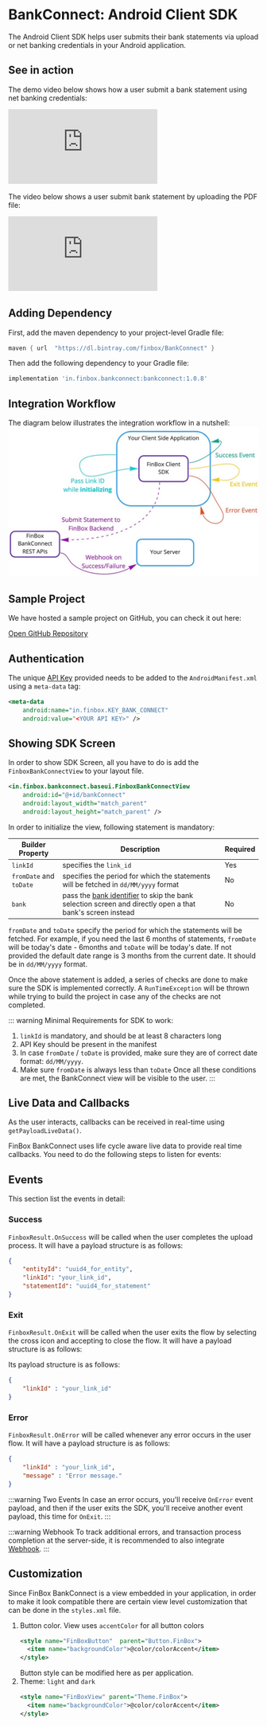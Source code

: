 # BankConnect: Android Client SDK
The Android Client SDK helps user submits their bank statements via upload or net banking credentials in your Android application.

## See in action
The demo video below shows how a user submit a bank statement using net banking credentials:
<div class="embed-container">
<iframe src="https://www.youtube.com/embed/SvRV5BX1gSo" frameborder="0" allow="accelerometer; autoplay; encrypted-media; gyroscope; picture-in-picture" allowfullscreen></iframe>
</div>

The video below shows a user submit bank statement by uploading the PDF file:
<div class="embed-container">
<iframe src="https://www.youtube.com/embed/hxG9H9_iX8E" frameborder="0" allow="accelerometer; autoplay; encrypted-media; gyroscope; picture-in-picture" allowfullscreen></iframe>
</div>

## Adding Dependency
First, add the maven dependency to your project-level Gradle file:
```groovy  
maven { url  "https://dl.bintray.com/finbox/BankConnect" }  
```

Then add the following dependency to your Gradle file:  
```groovy  
implementation 'in.finbox.bankconnect:bankconnect:1.0.8'  
```

## Integration Workflow
The diagram below illustrates the integration workflow in a nutshell:
<img src="/client_sdk.jpg" alt="Client SDK Workflow" />

## Sample Project
We have hosted a sample project on GitHub, you can check it out here:
<div class="button_holder">
<a class="download_button" target="_blank" href="https://github.com/finbox-in/bankconnect-android">Open GitHub Repository</a>
</div>

## Authentication
The unique [API Key](/bank-connect/#getting-api-keys) provided needs to be added to the `AndroidManifest.xml` using a `meta-data` tag:
```xml
<meta-data
    android:name="in.finbox.KEY_BANK_CONNECT"
    android:value="<YOUR API KEY>" />
```

## Showing SDK Screen 

In order to show SDK Screen, all you have to do is add the `FinboxBankConnectView` to your layout file.  
  
```xml  
<in.finbox.bankconnect.baseui.FinboxBankConnectView  
    android:id="@+id/bankConnect"
    android:layout_width="match_parent"
    android:layout_height="match_parent" />
 ```  
 
In order to initialize the view, following statement is mandatory:

<CodeSwitcher :languages="{kotlin:'Kotlin',java:'Java'}">
<template v-slot:kotlin>

```kotlin
bankConnect = findViewById(R.id.bankConnect)
FinBoxBankConnect.Builder(applicationContext, bankConnect)  
    .linkId("link_id")
    .fromDate("01/01/2020") // Optional: Default 3 months old date
    .toDate("01/04/2020") // Optional: Default value 1 day less than current date
    .bank("sbi") // Optional
    .build()
```

</template>
<template v-slot:java>

```java
FinboxBankConnectView bankConnect = findViewById(R.id.bankConnect);
new FinBoxBankConnect.Builder(getApplicationContext(), bankConnect)
        .linkId("link_id")
        .fromDate("01/01/2020") // Optional: Default 3 months old date
        .toDate("01/04/2020") // Optional: Default value 1 day less than current date
        .bank("sbi") // Optional
        .build();
```

</template>
</CodeSwitcher>

| Builder Property | Description | Required |
| - | - | - |
| `linkId` | specifies the `link_id` | Yes |
| `fromDate` and `toDate` | specifies the period for which the statements will be fetched in `dd/MM/yyyy` format | No |
| `bank` | pass the [bank identifier](/bank-connect/appendix.html#bank-identifiers) to skip the bank selection screen and directly open a that bank's screen instead | No |

`fromDate` and `toDate` specify the period for which the statements will be fetched. For example, if you need the last 6 months of statements, `fromDate` will be today's date - 6months and `toDate` will be today's date. If not provided the default date range is 3 months from the current date. It should be in `dd/MM/yyyy` format.

Once the above statement is added, a series of checks are done to make sure the SDK is implemented correctly. A `RunTimeException` will be thrown while trying to build the project in case any of the checks are not completed.

::: warning Minimal Requirements for SDK to work:
1. `linkId` is mandatory, and should be at least 8 characters long
2. API Key should be present in the manifest
3. In case `fromDate` / `toDate` is provided, make sure they are of correct date format: `dd/MM/yyyy`.
4. Make sure `fromDate` is always less than `toDate`
Once all these conditions are met, the BankConnect view will be visible to the user.
:::

## Live Data and Callbacks
As the user interacts, callbacks can be received in real-time using `getPayloadLiveData()`.  

FinBox BankConnect uses life cycle aware live data to provide real time callbacks. You need to do the following steps to listen for events: 

<CodeSwitcher :languages="{kotlin:'Kotlin',java:'Java'}">
<template v-slot:kotlin>

```kotlin
bankConnect.getPayloadLiveData().observe(this, Observer {
    when (it) {
        is FinboxResult.OnExit -> {
            Log.i("BankConnect", "On Exit -> ${it.exitPayload}")
        }
        is FinboxResult.OnSuccess -> {
            Log.i("BankConnect", "On Success -> ${it.onSuccess}")
        }
        is FinboxResult.OnError -> {
            Log.i("BankConnect", "On Error -> ${it.onError}")
        }
    }
}) 
```

</template>
<template v-slot:java>

```java
bankConnect.getPayloadLiveData().observe(this, new Observer < FinboxResult > () {
    @Override public void onChanged(@Nullable FinboxResult finboxResult) {
        if (finboxResult != null) {
            if (finboxResult instanceof FinboxResult.OnExit) {
                FinboxOnExitPayload payload = ((FinboxResult.OnExit) finboxResult).getExitPayload();
                Log.i(TAG, "Exit payload " + payload);
            } else if (finboxResult instanceof FinboxResult.OnSuccess) {
                FinboxSuccessPayload payload = ((FinboxResult.OnSuccess) finboxResult).getSuccessPayload();
                Log.i(TAG, "Success payload " + payload);
            } else if (finboxResult instanceof FinboxResult.OnError) {
                FinboxOnErrorPayload payload = ((FinboxResult.OnError) finboxResult).getErrorPayload();
                Log.i(TAG, "Error payload " + payload);
            }
        }
    }
});
```

</template>
</CodeSwitcher>

## Events
This section list the events in detail:

### Success
`FinboxResult.OnSuccess` will be called when the user completes the upload process. It will have a payload structure is as follows:  

```json  
{
    "entityId": "uuid4_for_entity",
    "linkId": "your_link_id",
    "statementId": "uuid4_for_statement"
}  
```

### Exit
`FinboxResult.OnExit` will be called when the user exits the flow by selecting the cross icon and accepting to close the flow. It will have a payload structure is as follows:  

Its payload structure is as follows:
```json  
{
    "linkId" : "your_link_id"
}  
```

### Error
`FinboxResult.OnError` will be called whenever any error occurs in the user flow. It will have a payload structure is as follows:  
```json  
{
    "linkId" : "your_link_id",
    "message" : "Error message."
}  
```

:::warning Two Events
In case an error occurs, you'll receive `OnError` event payload, and then if the user exits the SDK, you'll receive another event payload, this time for `OnExit`.
:::

:::warning Webhook
To track additional errors, and transaction process completion at the server-side, it is recommended to also integrate [Webhook](/bank-connect/webhook.html).
:::

## Customization
Since FinBox BankConnect is a view embedded in your application, in order to make it look compatible there are certain view level customization that can be done in the `styles.xml` file.

1. Button color. View uses `accentColor` for all button colors
	```xml
	<style name="FinBoxButton"  parent="Button.FinBox">
	  <item name="backgroundColor">@color/colorAccent</item>
	</style>
	```
	Button style can be modified here as per application.
2. Theme: `light` and `dark` 
	```xml
	<style name="FinBoxView" parent="Theme.FinBox">
	  <item name="backgroundColor">@color/colorAccent</item>
	</style>	
	```
